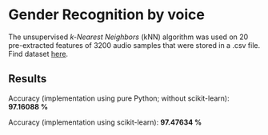 # Gender Recognition by voice

The unsupervised *k-Nearest Neighbors* (kNN) algorithm was used on 20 pre-extracted features of 3200 audio samples that were stored in a .csv file. Find dataset [here](https://www.kaggle.com/primaryobjects/voicegender).

## Results

Accuracy (implementation using pure Python; without scikit-learn): **97.16088 %**

Accuracy (implementation using scikit-learn): **97.47634 %**